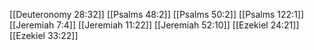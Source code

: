 [[Deuteronomy 28:32]]
[[Psalms 48:2]]
[[Psalms 50:2]]
[[Psalms 122:1]]
[[Jeremiah 7:4]]
[[Jeremiah 11:22]]
[[Jeremiah 52:10]]
[[Ezekiel 24:21]]
[[Ezekiel 33:22]]
